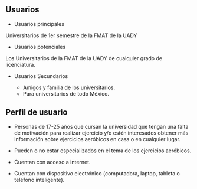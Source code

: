  ## Usuarios
* Usuarios principales

Universitarios de 1er semestre de la FMAT de la UADY

* Usuarios potenciales

Los Universitarios de la FMAT de la UADY de cualquier grado de licenciatura.

* Usuarios Secundarios

    * Amigos y familia de los universitarios.
    * Para universitarios de todo México.

## Perfil de usuario
* Personas de 17-25 años que cursan la universidad que tengan una falta de motivación para realizar ejercicio y/o estén interesados obtener más información sobre ejercicios aeróbicos en casa o en cualquier lugar. 

* Pueden o no estar especializados en el tema de los ejercicios aeróbicos.

* Cuentan con acceso a internet.

* Cuentan con dispositivo electrónico (computadora, laptop, tableta o teléfono inteligente).